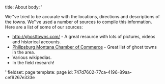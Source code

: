 title: About
body: '<p>We''ve tried to be accurate with the locations, directions and descriptions of the towns. We''ve used a number of sources to compile this information. Here are a list of some of our sources:</p><ul><li><a href="http://ghosttowns.com/">http://ghosttowns.com/</a>&nbsp;- A great resource with lots of pictures, videos and historical accounts.</li><li><a href="http://philipsburgmt.com/ghost-towns">Philipsburg Montana Chamber of Commerce</a>&nbsp;- Great list of ghost towns in the area.</li><li>Various wikipedias.</li><li>In the field research!</li></ul>'
fieldset: page
template: page
id: 747d7602-77ca-4196-89aa-cef9267e333e
